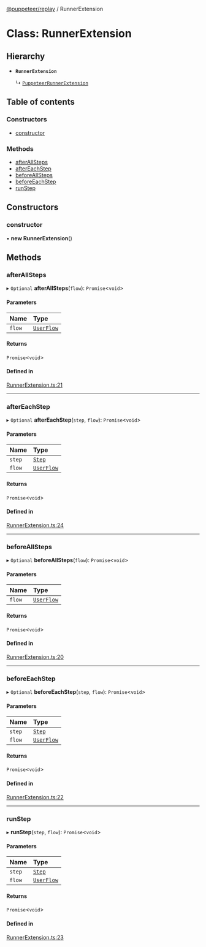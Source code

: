 [@puppeteer/replay](../README.md) / RunnerExtension

# Class: RunnerExtension

## Hierarchy

- **`RunnerExtension`**

  ↳ [`PuppeteerRunnerExtension`](PuppeteerRunnerExtension.md)

## Table of contents

### Constructors

- [constructor](RunnerExtension.md#constructor)

### Methods

- [afterAllSteps](RunnerExtension.md#afterallsteps)
- [afterEachStep](RunnerExtension.md#aftereachstep)
- [beforeAllSteps](RunnerExtension.md#beforeallsteps)
- [beforeEachStep](RunnerExtension.md#beforeeachstep)
- [runStep](RunnerExtension.md#runstep)

## Constructors

### constructor

• **new RunnerExtension**()

## Methods

### afterAllSteps

▸ `Optional` **afterAllSteps**(`flow`): `Promise`<`void`\>

#### Parameters

| Name   | Type                                           |
| :----- | :--------------------------------------------- |
| `flow` | [`UserFlow`](../interfaces/Schema.UserFlow.md) |

#### Returns

`Promise`<`void`\>

#### Defined in

[RunnerExtension.ts:21](https://github.com/puppeteer/replay/blob/main/src/RunnerExtension.ts#L21)

---

### afterEachStep

▸ `Optional` **afterEachStep**(`step`, `flow`): `Promise`<`void`\>

#### Parameters

| Name   | Type                                           |
| :----- | :--------------------------------------------- |
| `step` | [`Step`](../modules/Schema.md#step)            |
| `flow` | [`UserFlow`](../interfaces/Schema.UserFlow.md) |

#### Returns

`Promise`<`void`\>

#### Defined in

[RunnerExtension.ts:24](https://github.com/puppeteer/replay/blob/main/src/RunnerExtension.ts#L24)

---

### beforeAllSteps

▸ `Optional` **beforeAllSteps**(`flow`): `Promise`<`void`\>

#### Parameters

| Name   | Type                                           |
| :----- | :--------------------------------------------- |
| `flow` | [`UserFlow`](../interfaces/Schema.UserFlow.md) |

#### Returns

`Promise`<`void`\>

#### Defined in

[RunnerExtension.ts:20](https://github.com/puppeteer/replay/blob/main/src/RunnerExtension.ts#L20)

---

### beforeEachStep

▸ `Optional` **beforeEachStep**(`step`, `flow`): `Promise`<`void`\>

#### Parameters

| Name   | Type                                           |
| :----- | :--------------------------------------------- |
| `step` | [`Step`](../modules/Schema.md#step)            |
| `flow` | [`UserFlow`](../interfaces/Schema.UserFlow.md) |

#### Returns

`Promise`<`void`\>

#### Defined in

[RunnerExtension.ts:22](https://github.com/puppeteer/replay/blob/main/src/RunnerExtension.ts#L22)

---

### runStep

▸ **runStep**(`step`, `flow`): `Promise`<`void`\>

#### Parameters

| Name   | Type                                           |
| :----- | :--------------------------------------------- |
| `step` | [`Step`](../modules/Schema.md#step)            |
| `flow` | [`UserFlow`](../interfaces/Schema.UserFlow.md) |

#### Returns

`Promise`<`void`\>

#### Defined in

[RunnerExtension.ts:23](https://github.com/puppeteer/replay/blob/main/src/RunnerExtension.ts#L23)
